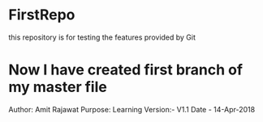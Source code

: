 # FirstRepo
this repository is for testing the features provided by Git

# Now I have created first branch of my master file
Author: Amit Rajawat
Purpose: Learning
Version:- V1.1
Date - 14-Apr-2018
